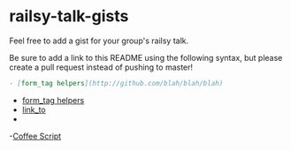 # railsy-talk-gists

Feel free to add a gist for your group's railsy talk.

Be sure to add a link to this README using the following syntax, but please create a pull request instead of pushing to master!
```markdown
- [form_tag helpers](http://github.com/blah/blah/blah)
```

- [form_tag helpers](https://github.com/chi-squirrels-2015/railsy-talk-gists/blob/form-tag-helper/form-tag-helpers.md)
- [link_to](https://github.com/chi-squirrels-2015/railsy-talk-gists/blob/master/link_to.md)
- 
-[Coffee Script](https://gist.github.com/ianagne/2f985ce725371b7c766a#file-coffe-script-talk-md)

